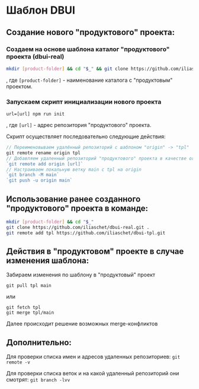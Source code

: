 # Шаблон DBUI
## Создание нового "продуктового" проекта:

### Создаем на основе шаблона каталог "продуктового" проекта (dbui-real)

```sh
mkdir [product-folder] && cd "$_" && git clone https://github.com/iliaschet/dbui-tpl.git .
```

, где `[product-folder]` - наименование каталога с "продуктовым" проектом.

### Запускаем скрипт инициализации нового проекта

`url=[url] npm run init`

, где `[url]` - адрес репозитория "продуктового" проекта.

Скрипт осуществляет последовательно следующие действия:

```javascript
// Переименовываем удалённый репозиторий с шаблоном "origin" -> "tpl"
git remote rename origin tpl
// Добавляем удаленный репозиторий "продуктового" проекта в качестве origin
`git remote add origin [url]`
// Настраиваем локальную ветку main с tpl на origin
`git branch -M main`
`git push -u origin main`
```

## Использование ранее созданного "продуктового" проекта в команде:

```sh
mkdir [product-folder] && cd "$_"
git clone https://github.com/iliaschet/dbui-real.git .
git remote add tpl https://github.com/iliaschet/dbui-tpl.git
```

## Действия в "продуктовом" проекте в случае изменения шаблона:

Забираем изменения по шаблону в "продуктовый" проект

```
git pull tpl main
```

или 

```
git fetch tpl
git merge tpl/main
```

Далее происходит решение возможных merge-конфликтов

## Дополнительно:

Для проверки списка имен и адресов удаленных репозиториев:
`git remote -v`

Для проверки списка веток и на какой удаленный репозиторий они смотрят:
`git branch -lvv`
